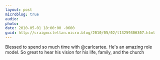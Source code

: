 ```yaml
---
layout: post
microblog: true
audio: 
photo: 
date: 2010-05-01 18:00:00 -0600
guid: http://craigmcclellan.micro.blog/2010/05/02/t13259306307.html
---
```

Blessed to spend so much time with @carlcartee. He's an amazing role model. So great to hear his vision for his life, family, and the church
